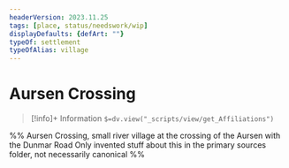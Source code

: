 ```yaml
---
headerVersion: 2023.11.25
tags: [place, status/needswork/wip]
displayDefaults: {defArt: ""}
typeOf: settlement
typeOfAlias: village
---
```

# Aursen Crossing
>[!info]+ Information
> `$=dv.view("_scripts/view/get_Affiliations")`

%%
Aursen Crossing, small river village at the crossing of the Aursen with the Dunmar Road
Only invented stuff about this in the primary sources folder, not necessarily canonical 
%%
